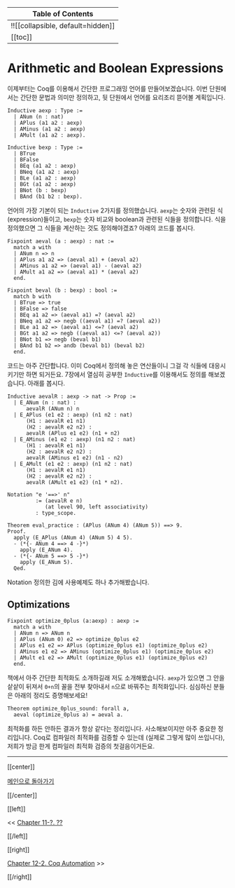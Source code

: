 | Table of Contents |
|-------------------|
|!![[collapsible, default=hidden]]  |
|[[toc]]|

# Arithmetic and Boolean Expressions

이제부터는 Coq를 이용해서 간단한 프로그래밍 언어를 만들어보겠습니다. 이번 단원에서는 간단한 문법과 의미만 정의하고, 뒷 단원에서 언어를 요리조리 뜯어볼 계획입니다.

```haskell, line_num
Inductive aexp : Type :=
  | ANum (n : nat)
  | APlus (a1 a2 : aexp)
  | AMinus (a1 a2 : aexp)
  | AMult (a1 a2 : aexp).

Inductive bexp : Type :=
  | BTrue
  | BFalse
  | BEq (a1 a2 : aexp)
  | BNeq (a1 a2 : aexp)
  | BLe (a1 a2 : aexp)
  | BGt (a1 a2 : aexp)
  | BNot (b : bexp)
  | BAnd (b1 b2 : bexp).
```

언어의 가장 기본이 되는 `Inductive` 2가지를 정의했습니다. `aexp`는 숫자와 관련된 식(expression)들이고, `bexp`는 숫자 비교와 boolean과 관련된 식들을 정의합니다. 식을 정의했으면 그 식들을 계산하는 것도 정의해야겠죠? 아래의 코드를 봅시다.

```haskell, line_num
Fixpoint aeval (a : aexp) : nat :=
  match a with
  | ANum n => n
  | APlus a1 a2 => (aeval a1) + (aeval a2)
  | AMinus a1 a2 => (aeval a1) - (aeval a2)
  | AMult a1 a2 => (aeval a1) * (aeval a2)
  end.

Fixpoint beval (b : bexp) : bool :=
  match b with
  | BTrue => true
  | BFalse => false
  | BEq a1 a2 => (aeval a1) =? (aeval a2)
  | BNeq a1 a2 => negb ((aeval a1) =? (aeval a2))
  | BLe a1 a2 => (aeval a1) <=? (aeval a2)
  | BGt a1 a2 => negb ((aeval a1) <=? (aeval a2))
  | BNot b1 => negb (beval b1)
  | BAnd b1 b2 => andb (beval b1) (beval b2)
  end.
```

코드는 아주 간단합니다. 이미 Coq에서 정의해 놓은 연산들이니 그걸 각 식들에 대응시키기만 하면 되거든요. 7장에서 열심히 공부한 `Inductive`를 이용해서도 정의를 해보겠습니다. 아래를 봅시다.

```haskell, line_num
Inductive aevalR : aexp -> nat -> Prop :=
  | E_ANum (n : nat) :
      aevalR (ANum n) n
  | E_APlus (e1 e2 : aexp) (n1 n2 : nat)
      (H1 : aevalR e1 n1)
      (H2 : aevalR e2 n2) :
      aevalR (APlus e1 e2) (n1 + n2)
  | E_AMinus (e1 e2 : aexp) (n1 n2 : nat)
      (H1 : aevalR e1 n1)
      (H2 : aevalR e2 n2) :
      aevalR (AMinus e1 e2) (n1 - n2)
  | E_AMult (e1 e2 : aexp) (n1 n2 : nat)
      (H1 : aevalR e1 n1)
      (H2 : aevalR e2 n2) :
      aevalR (AMult e1 e2) (n1 * n2).

Notation "e '==>' n"
         := (aevalR e n)
            (at level 90, left associativity)
         : type_scope.

Theorem eval_practice : (APlus (ANum 4) (ANum 5)) ==> 9.
Proof.
  apply (E_APlus (ANum 4) (ANum 5) 4 5).
  - (*{- ANum 4 ==> 4 -}*)
    apply (E_ANum 4).
  - (*{- ANum 5 ==> 5 -}*)
    apply (E_ANum 5).
  Qed.
```

Notation 정의한 김에 사용예제도 하나 추가해봤습니다.

## Optimizations

```haskell, line_num
Fixpoint optimize_0plus (a:aexp) : aexp :=
  match a with
  | ANum n => ANum n
  | APlus (ANum 0) e2 => optimize_0plus e2
  | APlus e1 e2 => APlus (optimize_0plus e1) (optimize_0plus e2)
  | AMinus e1 e2 => AMinus (optimize_0plus e1) (optimize_0plus e2)
  | AMult e1 e2 => AMult (optimize_0plus e1) (optimize_0plus e2)
  end.
```

책에서 아주 간단한 최적화도 소개하길래 저도 소개해봤습니다. `aexp`가 있으면 그 안을 샅샅이 뒤져서 `0+n`의 꼴을 전부 찾아내서 `n`으로 바꿔주는 최적화입니다. 심심하신 분들은 아래의 정리도 증명해보세요!

```haskell, line_num
Theorem optimize_0plus_sound: forall a,
  aeval (optimize_0plus a) = aeval a.
```

최적화를 하든 안하든 결과가 항상 같다는 정리입니다. 사소해보이지만 아주 중요한 정리입니다. Coq로 컴파일러 최적화를 검증할 수 있는데 (실제로 그렇게 많이 쓰입니다), 저희가 방금 한게 컴파일러 최적화 검증의 첫걸음이거든요.

---

[[center]]

[메인으로 돌아가기](index.html)

[[/center]]

[[left]]

<< [Chapter 11-?. ??](Chap11-?.html)

[[/left]]

[[right]]

[Chapter 12-2. Coq Automation](Chap12-2.html) >>

[[/right]]